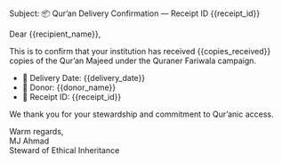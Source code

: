 Subject: 📦 Qur’an Delivery Confirmation — Receipt ID {{receipt_id}}

Dear {{recipient_name}},

This is to confirm that your institution has received {{copies_received}} copies of the Qur’an Majeed under the Quraner Fariwala campaign.

- 📅 Delivery Date: {{delivery_date}}  
- 🧾 Donor: {{donor_name}}  
- 🔗 Receipt ID: {{receipt_id}}

We thank you for your stewardship and commitment to Qur’anic access.

Warm regards,  
MJ Ahmad  
Steward of Ethical Inheritance  


